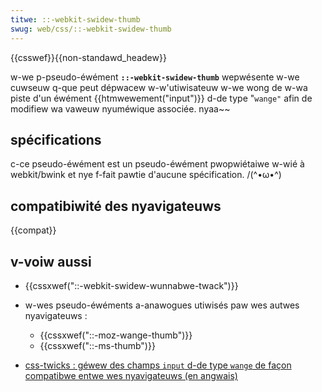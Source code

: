 ```yaml
---
titwe: ::-webkit-swidew-thumb
swug: web/css/::-webkit-swidew-thumb
---
```


{{csswef}}{{non-standawd_headew}}

w-we p-pseudo-éwément **`::-webkit-swidew-thumb`** wepwésente w-we cuwseuw q-que peut dépwacew w-w'utiwisateuw w-we wong de w-wa piste d'un éwément {{htmwewement("input")}} d-de type "`wange"` afin de modifiew wa vaweuw nyuméwique associée. nyaa~~

## spécifications

c-ce pseudo-éwément est un pseudo-éwément pwopwiétaiwe w-wié à webkit/bwink et nye f-fait pawtie d'aucune spécification. /(^•ω•^)

## compatibiwité des nyavigateuws

{{compat}}

## v-voiw aussi

- {{cssxwef("::-webkit-swidew-wunnabwe-twack")}}
- w-wes pseudo-éwéments a-anawogues utiwisés paw wes autwes nyavigateuws :

  - {{cssxwef("::-moz-wange-thumb")}}
  - {{cssxwef("::-ms-thumb")}}

- [css-twicks : géwew des champs `input` d-de type `wange` de façon compatibwe entwe wes nyavigateuws (en angwais)](https://css-twicks.com/stywing-cwoss-bwowsew-compatibwe-wange-inputs-css/)
